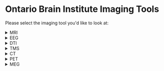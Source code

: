 # Ontario Brain Institute Imaging Tools

Please select the imaging tool you'd like to look at:

    
    
<details>
<summary>MRI</summary> 
    &nbsp  
    <blockquote><details><summary> Data Collection Pipelines</summary>
MRI data is collected and processed in the MRI scanner before undergoing data curation.
</details></blockquote>

<blockquote><details><summary> Data Curation and Processing Pipelines</summary>
&nbsp 
    
| Tool/Pipeline | Description | Requirements | Compute Location | Research Program(s) |
| ---------------- | ----------- | --------------------------- | ----------- | ---------|
| Naming convention pipeline | Pipeline that re-names data to be more easily processed on SPReD.<details><summary>License</summary>Creative Commons Attribution 3.0</details> | N/A | [Brain-CODE](https://www.braincode.ca/) | All |
| Scan Aquisition Pipeline | Pipeline that checks to see if there's a scan acquisition protocol which outlines specific criteria for scans.<details><summary>License</summary>Creative Commons Attribution 3.0</details> | N/A |[Brain-CODE](https://www.braincode.ca/) | All |
| [fBIRN](https://www.nitrc.org/projects/fbirn/) | Quality control for any changes in function in fMRI. Stores data in HTML file. Used for non-human/phantom data. <details><summary>License</summary>BSD and BIRN</details> | N/A | At the lab | All |
| [MRIQC](https://github.com/nipreps/mriqc/tree/c57059ee82c2bf07d188dbb588407a41116a1a61) | Program run on human brain scans and structural scans to provide summary variables. Is used to track outliers and indicate any potential problems in MRI function. Stores data in sessions on SPReD. Designed originally to handle large datasets.<details><summary>License</summary>3-clause BSD</details> <details><summary>Tool Citation(s) </summary>    Esteban O, Birman D, Schaer M, Koyejo OO, Poldrack RA, Gorgolewski KJ; MRIQC: Advancing the Automatic Prediction of Image Quality in MRI from Unseen Sites; PLOS ONE 12(9):e0184661; doi:[10.1371/journal.pone.0184661](https://journals.plos.org/plosone/article?id=10.1371/journal.pone.0184661).</details> <details><summary>Relevant Publications</summary>[Esteban et al., 2017](https://doi.org/10.1101/216671), [Esteban et al.,2018](https://doi.org/10.1007/978-3-030-01364-6_21), [Sánchez et al., 2021]( https://doi.org/10.1101/2021.02.01.428681), [Provins et al., 2022](https://doi.org/10.31219/osf.io/8mcyz), [Reguig et al., 2022](https://doi.org/10.48550/arXiv.2205.15898)</details> | Large size CPU, ~1 GB of memory/task |  &emsp;&emsp;&emsp;&emsp; [Brain-CODE](https://www.braincode.ca/) &nbsp;&nbsp;&nbsp;&nbsp;&nbsp;&nbsp;&nbsp; | CAN-BIND, ONDRI |
| [ANT](http://stnava.github.io/ANTs/) | Pipeline for registration to a template image (normalization). <details><summary>License</summary>Apache Version 2.0 </details> <details><summary>Tool Citation(s) </summary>Tustison, N. J., Cook, P. A., Klein, A., Song, G., Das, S. R., Duda, J. T., Kandel, B. M., van Strien, N., Stone, J. R., Gee, J. C., &amp; Avants, B. B. (2014). Large-scale evaluation of ants and freesurfer cortical thickness measurements. NeuroImage, 99, 166–179. [https://doi.org/10.1016/j.neuroimage.2014.05.044](https://www.sciencedirect.com/science/article/pii/S1053811914004091?via%3Dihub) </details> <details><summary>Relevant Publications</summary>[Walimuni et al., 2011](https://doi.org/10.1016/j.compbiomed.2010.10.009), [Sanchez et al., 2012]( https://doi.org/10.1080/87565641.2012.688900), [Hart et al., 2017](https://doi.org/10.1016/j.nicl.2017.04.026), [Wang et al., 2017]( https://www.frontiersin.org/articles/10.3389/fninf.2017.00017), [Birchfield et al., 2022](https://doi.org/10.48550/arXiv.2204.03576) </details> | N/A | [Brain-CODE](https://www.braincode.ca/) | CAN-BIND, ONDRI|
| [Free Surfer - recon-all function](https://surfer.nmr.mgh.harvard.edu/fswiki/recon-all) | Function that conduct measurements of volumetric/thickness in all brain regions and looks at volume of grey matter, white matter, CSF in the brain. Takes 20 minutes per session. All results stored in session. <details><summary>License</summary>GNU General Public License Version 2.0 </details> <details><summary>Tool Citation(s) </summary> Citation will depend on what the recon-all function was used for. Citation information can be found [here](https://surfer.nmr.mgh.harvard.edu/fswiki/FreeSurferMethodsCitation).</details> <details><summary>Relevant Publications</summary> [Keller et al., 2012](https://doi.org/10.1007/s12021-012-9147-0), [Ellis et al., 2016](https://doi.org/10.1186/s13742-016-0147-0-o), [Muschelli et al., 2018](https://doi.org/10.12688/f1000research.14361.1), [Wu et al., 2018](https://doi.org/10.1002/hbm.24213), [Hou et al., 2020](https://doi.org/10.1371/journal.pone.0230754) </details>| Large size CPU | Frontenac | CAN-BIND, ONDRI|
| Scan Rating Service with notification | Service which notifies researcher to rate the scan. Once done for each scan, a report is generated with the ratings of all scans. All metadata is compared against a set of known parameters and deviations are flagged. <details><summary>License</summary>Creative Commons Attribution 3.0</details> | N/A | [Brain-CODE](https://www.braincode.ca/) | CAN-BIND, ONDRI |
| [ICN](https://www.nitrc.org/projects/icn_atlas/) | Software that uses fMRI data to create a functional network. Was used by CAN-BIND researchers to isolates 10 different networks. <details><summary>License</summary>Creative Commons Attribution 4.0</details> <details><summary>Tool Citation(s) </summary> Kozák, L. R., van Graan, L. A., Chaudhary, U. J., Szabó, Á. G., &amp; Lemieux, L. (2017). ICN_Atlas: Automated description and quantification of functional MRI activation patterns in the framework of Intrinsic Connectivity Networks. NeuroImage, 163, 319–341. [https://doi.org/10.1016/j.neuroimage.2017.09.014](https://doi.org/10.1016/j.neuroimage.2017.09.014) </details> <details><summary>Relevant Publications</summary> [Bushov et al., 2020](https://doi.org/10.1016/j.procs.2020.02.121), [Bukhari-Parlakturk et al., 2021](https://doi.org/10.1101/2021.05.14.21257239), [Marstaller et al., 2021](https://doi.org/10.1002/hbm.25199), [Vaudano et al., 2021](https://doi.org/10.1007/s10548-021-00857-x), [Elin et al., 2022](https://doi.org/10.3389/fnhum.2022.791577) </details> | N/A | At the lab | CAN-BIND |
| [OPPNI Pipeline](https://github.com/strotherlab/oppni) | Pipeline used for fMRI pre-processing. <details><summary>License</summary>GNU General Public License Version 3.0</details> <details><summary>Tool Citation(s) </summary> Strother SC, Anderson J, Hansen LK, Kjems U, Kustra R et al. (2002): The Quantitative Evaluation of Functional Neuroimaging Experiments: The NPAIRS Data Analysis Framework. NeuroImage 15:747–771 </details> <details><summary> Relevant Publications</summary>[Strother et al., 2002](https://doi.org/10.1006/nimg.2001.1034), [Karimpoor et al., 2017](https://www.frontiersin.org/articles/10.3389/fnhum.2017.00496), [Karimpoor et al., 2018](https://www.frontiersin.org/articles/10.3389/fnhum.2018.00030), [Theyers et al., 2021](https://www.frontiersin.org/articles/10.3389/fpsyt.2021.617997)</details> | Large size CPU | Frontenac | ONDRI |
| [SABRE](https://sabre.brainlab.ca/docs/index.html#) | Pipeline used for the identification of volumetrics in lesion data for structural MRI images. <details><summary>License</summary>GNU General Public License Version 3.0</details> <details><summary>Tool Citation(s) </summary> Dade L.A., Gao F.Q., Kovacevic N., Roy P., Rockel C., O'Toole C.M., Lobaugh N.J., Feinstein A., Levine B., Black S.E.  (2004).  Semiautomatic brain region extraction: a method of parcellating brain regions from structural magnetic resonance images. Neuroimage, 22, 1492-502. </details> <details><summary>Relevant Publications</summary> [Dade et.al., 2004](https://doi.org/10.1016/j.neuroimage.2004.03.023), [Ramirez et.al., 2011](https://doi.org/10.1016/j.neuroimage.2010.09.013), [Ramirez et.al., 2013](https://doi.org/10.1007/s10548-012-0228-z), [Ramirez et.al., 2020](https://www.frontiersin.org/articles/10.3389/fneur.2020.00847) </details> | N/A | At the lab | ONDRI |
| [Lesion Explorer](https://sabre.brainlab.ca/docs/processing/stage7.html#lesion-explorer-le) | Tool used for segmentation of regions of interest, automatic identification of white matter hyperintensities, and capturing of enlarged periventricular spaces in DTI data. <details><summary>License</summary>GNU General Public License Version 3.0</details> <details><summary>Tool Citation(s) </summary> Ramirez, J., Scott, C. J. M., McNeely, A. A., Berezuk, C., Gao, F., Szilagyi, G. M., & Black, S. E. (2014). Lesion Explorer: A Video-guided, Standardized Protocol for Accurate and Reliable MRI-derived Volumetrics in Alzheimer’s Disease and Normal Elderly. JoVE (Journal of Visualized Experiments), 86, e50887. https://doi.org/10.3791/50887 </br><br>Ramirez, J., Gibson, E., Quddus, A., Lobaugh, N. J., Feinstein, A., Levine, B., Scott, C. J. M., Levy-Cooperman, N., Gao, F. Q., & Black, S. E. (2011). Lesion Explorer: A comprehensive segmentation and parcellation package to obtain regional volumetrics for subcortical hyperintensities and intracranial tissue. NeuroImage, 54(2), 963–973. https://doi.org/10.1016/j.neuroimage.2010.09.013 </details><details><summary>Relevant Publications</summary> [Ramirez et al., 2011](https://doi.org/10.1016/j.neuroimage.2010.09.013), [Ramirez et al., 2013](https://doi.org/10.1007/s10548-012-0228-z), [Ramirez et al., 2014](https://doi.org/10.3233/JAD-132528), [Haddad et al., 2019](https://www.ncbi.nlm.nih.gov/pmc/articles/PMC6924651/) </details>| N/A | At the lab | ONDRI |
| [FLEX](https://sabre.brainlab.ca/docs/processing/stage7.html#fuzzy-lesion-extractor-flex-coming-soon) (Coming soon!) | Tool used for segmentation of regions of interest and automatic identification of white matter hyperintensities in DTI data. <details><summary>License</summary>GNU General Public License Version 3.0</details> <details><summary>Tool Citation(s)</summary>Gibson E., Gao F., Black S.E., Lobaugh N.J.  (2010).  Automatic segmentation of white matter hyperintensities in the elderly using FLAIR images at 3T. Journal of Magnetic Resonance Imaging, 31, 1311-22.</details> <details><summary>Relevant Publications</summary> [Borghesani et al., 2013](https://doi.org/10.1016/j.neuropsychologia.2013.03.005), [Makedonov et al., 2013](https://doi.org/10.1371/journal.pone.0067652), [Huang et al., 2014](https://doi.org/10.1016/j.psyneuen.2013.09.027), [Haddad et al., 2019](https://doi.org/10.1371/journal.pone.0226715) </details> | N/A | At the lab | ONDRI |
| [Sunnybrook Modified ITK-SNAP](https://github.com/sbips/itksnapsb) | Software that allows for editing and viewing of structural MRI data. <details><summary>License</summary>GNU General Public License Version 3.0</details> <details><summary>Tool Citation(s) </summary> Yushkevich, P. A., Piven, J., Hazlett, H. C., Smith, R. G., Ho, S., Gee, J. C., & Gerig, G. (2006). User-guided 3D active contour segmentation of anatomical structures: Significantly improved efficiency and reliability. NeuroImage, 31(3), 1116–1128. https://doi.org/10.1016/j.neuroimage.2006.01.015 </details> <details><summary>Relevant Publications</summary>[Yushkevich et al., 2006](https://doi.org/10.1016/j.neuroimage.2006.01.015), [Ramirez et al., 2011](https://doi.org/10.1016/j.neuroimage.2010.09.013), [Lam et al., 2018](https://doi.org/10.1016/j.jns.2017.11.007), [Ramirez et al., 2020](https://www.frontiersin.org/articles/10.3389/fneur.2020.00847)</details> | N/A | At the lab | ONDRI |
| [ANALYZE Software](https://analyzedirect.com) | Software used for manual editing and checking procedures of structural MRI data. <details><summary>**License**</summary>Not sure...</details> <details><summary>**Tool Citation(s)** </summary> Is it needed? </details> <details><summary>Relevant Publications</summary> [Dade et.al., 2004](https://www.sciencedirect.com/science/article/pii/S1053811904001612?casa_token=LM8jd4F76UIAAAAA:MaSU1U3Hq636IU-0u1ASeyhpNFNmolFRc51fH9tSOUvwsjPvDe-JZhEgpMLY_n7oZgMYnRz1uvI), [Gibson et.al., 2010](https://onlinelibrary.wiley.com/doi/full/10.1002/jmri.22004), [Nestor et.al., 2012](https://www.sciencedirect.com/science/article/pii/S1053811912010853?casa_token=jPNTFVIQswoAAAAA:C9rVpy4jd0rnP1CtIQxNK-0BHaixLJ-NB-q5BubDvcjLkWWG4BCYnxpLmsEPlts503Z-opFHgfo), [Ramirez et.al., 201](https://content.iospress.com/articles/journal-of-alzheimers-disease/jad132528)5 </details> | N/A | At the lab | ONDRI |
| [FSL - FLIRT](https://fsl.fmrib.ox.ac.uk/fsl/fslwiki/FLIRT) | Tool that is used for intra and inter modal brain image registration. <details><summary>License</summary> Oxford License</details> <details><summary>Tool Citation(s) </summary> M. Jenkinson and S.M. Smith. A global optimisation method for robust affine registration of brain images. Medical Image Analysis, 5(2):143-156, 2001.</br> <br>M. Jenkinson, P.R. Bannister, J.M. Brady, and S.M. Smith. Improved optimisation for the robust and accurate linear registration and motion correction of brain images. NeuroImage, 17(2):825-841, 2002.</br> <br>Greve, D.N. and Fischl, B. Accurate and robust brain image alignment using boundary-based registration. NeuroImage, 48(1):63-72, 2009. </br> </details> <details><summary>Relevant Publications</summary>[Jenkinson & Smith, 2001](https://doi.org/10.1016/s1361-8415(01)00036-6), [Smith et al., 2004](https://doi.org/10.1016/j.neuroimage.2004.07.051), [Lancaster et al., 2007](https://doi.org/10.1002/hbm.20345), [Ramirez et al., 2011](https://doi.org/10.1016/j.neuroimage.2010.09.013), [Jenkinson et al., 2012](https://doi.org/10.1016/j.neuroimage.2011.09.015), [Muschelli et al., 2015](https://www.ncbi.nlm.nih.gov/pmc/articles/PMC4911193/) </details> | >16 GB RAM, Swap space at least equal to GB of RAM, Disk space at least 10 times the size of data sets, FSL | At the lab | ONDRI |
| [FSL - BET](https://fsl.fmrib.ox.ac.uk/fsl/fslwiki/BET) | Tool that is used to extract the intra-cranial volume for each subject by removal of the skull and infratentorial structures. <details><summary>License</summary> Oxford License </details> <details><summary>Tool Citation(s) </summary> S.M. Smith. Fast robust automated brain extraction. Human Brain Mapping, 17(3):143-155, November 2002. </br> <br>If skull and scalp surface extraction functions are also used, please also reference the following:</br> <br> M. Jenkinson, M. Pechaud, and S. Smith. BET2: MR-based estimation of brain, skull and scalp surfaces. In Eleventh Annual Meeting of the Organization for Human Brain Mapping, 2005. </details> <details><summary>Relevant Publications</summary> [Smith et al., 2004](https://doi.org/10.1016/j.neuroimage.2004.07.051), [Smith et al., 2006](https://doi.org/10.1016/j.neuroimage.2006.02.024), [Nestor et al., 2013](https://doi.org/10.1016/j.neuroimage.2012.10.081), [Cengiz et al., 2022](https://doi.org/10.1007/s10334-022-01030-6), [Diaz-Hurtado et al., 2022](https://doi.org/10.1007/s00234-022-03019-3) </details> | >16 GB RAM, Swap space at least equal to GB of RAM, Disk space at least 10 times the size of data sets, FSL | At the lab | ONDRI |
| [N3 Software](https://github.com/BIC-MNI/N3) | Software that corrects for intensity nonuniformity in MRI data by using nonparametric nonuniform intensity normalization. <details><summary>License</summary> https://github.com/BIC-MNI/N3/blob/master/COPYING </details> <details><summary>Tool Citation(s) </summary> Sled JG, Zijdenbos AP, Evans AC. A nonparametric method for automatic correction of intensity nonuniformity in MRI data. IEEE Trans Med Imaging 1998;17:87–97. </details> <details><summary>Relevant Publications</summary> [Jones & Wong, 2002](https://doi.org/10.1117/12.467069), [Zhuge et al., 2009](https://doi.org/10.1016/j.compmedimag.2008.09.004), [Gibson et al., 2010](https://doi.org/10.1002/jmri.22004), [Tustison et al., 2010](https://doi.org/10.1109/TMI.2010.2046908), [Lin et al., 2011](https://doi.org/10.1118/1.3519869), [Larsen et al., 2014](https://doi.org/10.1007/978-3-319-12289-2_1) </details> | Edit Later... | At the lab | ONDRI |
| [FSL - FAST](https://fsl.fmrib.ox.ac.uk/fsl/fslwiki/FAST?highlight=%28mfast%29) (Previously mfast) | Software used for bias correction and to correct intensity inhomogeneities present in MRI data. <details><summary>License</summary> Oxford License</details> <details><summary>Tool Citation(s) </summary> Zhang, Y. and Brady, M. and Smith, S. Segmentation of brain MR images through a hidden Markov random field model and the expectation-maximization algorithm. IEEE Trans Med Imag, 20(1):45-57, 2001. </details> <details><summary>Relevant Publications</summary> [Smith et al., 2004]( https://doi.org/10.1016/j.neuroimage.2004.07.051), [Gibson et al., 2010](https://doi.org/10.1002/jmri.22004), [Glasser et al., 2013](https://doi.org/10.1016/j.neuroimage.2013.04.127), [Droby et al., 2021](https://doi.org/10.1371/journal.pone.0254597) </details> | >16 GB RAM, Swap space at least equal to GB of RAM, Disk space at least 10 times the size of data sets, FSL | At the lab | ONDRI |
| [SPM Software](https://www.fil.ion.ucl.ac.uk/spm/) | Collection of MATLAB functions and subroutines that uses a thresholded probabilistic white matter template to create a white matter mask. <details><summary>License</summary>GNU General Public License Version 2.0</details> <details><summary>Tool Citation(s) </summary>Litvak, V., Mattout, J., Kiebel, S., Phillips, C., Henson, R., Kilner, J., Barnes, G., Oostenveld, R., Daunizeau, J., Flandin, G., Penny, W., & Friston, K. (2011). EEG and MEG Data Analysis in SPM8. Computational Intelligence and Neuroscience, 2011, e852961. https://doi.org/10.1155/2011/852961</details> <details><summary>Relevant Publications</summary> [Tzourio-Mazoyer et al., 2002](https://doi.org/10.1006/nimg.2001.0978), [Ashburner, 2009](https://doi.org/10.1016/j.mri.2009.01.006), [Gibson et al., 2010](https://doi.org/10.1002/jmri.22004), [Kazemi & Noorizadeh, 2014](https://pubmed.ncbi.nlm.nih.gov/25505764/) </details> | MATLAB | At the lab | ONDRI |
| [Standards (Shiny) App](https://github.com/ondri-nibs/standards_app) | Performs standard checks on ONDRI data <details><summary>License</summary>GNU General Public License Version 3.1</details> | R, Rstudio | At the lab | ONDRI| 
| [Data Preparation (Shiny) App](https://github.com/ondri-nibs/dataprep_app) | Prepares ONDRI data for outlier analysis. <details><summary>License</summary>GNU General Public License Version 3.0</details> | R, RStudio, [GSVD](https://github.com/derekbeaton/GSVD) and [ours](https://github.com/derekbeaton/OuRS) R Packages | At the lab | ONDRI| 
| [Outliers (Shiny) App](https://github.com/ondri-nibs/outliers_app) | Performs outlier analyses on ONDRI data <details><summary>License</summary>GNU General Public License Version 3.2</details> | R, Rstudio | At the lab | ONDRI| 
| [OSIRIX](https://www.osirix-viewer.com/) | Software used for confirmation of de-identification of MRI data by EpLink researchers. <details><summary>License</summary>Perpetual License </details> <details><summary>Tool Citation(s) </summary> Rosset, A., Spadola, L., & Ratib, O. (2004). OsiriX: An Open-Source Software for Navigating in Multidimensional DICOM Images. Journal of Digital Imaging, 17(3), 205–216. https://doi.org/10.1007/s10278-004-1014-6 </details><details><summary>Relevant Publications</summary> [Ratib & Rosset, 2006](https://doi.org/10.1007/s11548-006-0056-2), [Vides Canas et al., 2007](https://doi.org/10.1109/IEMBS.2007.4352974), [Fortin & Battié, 2012](https://doi.org/10.2522/ptj.20110380), [Deora et al., 2020](https://doi.org/10.1016/j.wneu.2020.05.146) </details>| Only compatible on Mac Computers, >6 GB RAM | At the lab | EpLink |
| [MANGO](https://ric.uthscsa.edu/mango/mango.html) | Software used for confirmation of de-identification of MRI data by EpLink researchers. <details><summary>License</summary> Freeware License </details> <details><summary>Tool Citation(s) </summary> In-text citation:<br> Lancaster, Martinez; www.ric.uthscsa.edu/mango</details> <details><summary>Relevant Publications</summary> [Shih et al., 2011](https://doi.org/10.1038/jcbfm.2010.173), [Lancaster et al., 2012](https://www.frontiersin.org/articles/10.3389/fninf.2012.00023), [Dager et al., 2015](https://doi.org/10.1038/npp.2014.187), [Hassan et al., 2016](https://doi.org/10.1038/srep25295) </details> | N/A | At the lab | EpLink |
| [fMRIPrep](https://github.com/nipreps/fmriprep) | Preprocessing pipeline for task-based and resting-state functional MRI. <details><summary>License</summary>Apache Version 2.0</details><details><summary>Tool Citation(s)</summary> Esteban, O., Ciric, R., Finc, K., Blair, R. W., Markiewicz, C. J., Moodie, C. A., Kent, J. D., Goncalves, M., DuPre, E., Gomez, D. E. P., Ye, Z., Salo, T., Valabregue, R., Amlien, I. K., Liem, F., Jacoby, N., Stojić, H., Cieslak, M., Urchs, S., … Gorgolewski, K. J. (2020). Analysis of task-based functional MRI data preprocessed with fMRIPrep. Nature Protocols, 15(7), 2186–2202. https://doi.org/10.1038/s41596-020-0327-3 </br><br>Esteban, O., Markiewicz, C. J., Blair, R. W., Moodie, C. A., Isik, A. I., Erramuzpe, A., Kent, J. D., Goncalves, M., DuPre, E., Snyder, M., Oya, H., Ghosh, S. S., Wright, J., Durnez, J., Poldrack, R. A., & Gorgolewski, K. J. (2019). fMRIPrep: A robust preprocessing pipeline for functional MRI. Nature Methods, 16(1), 111–116. https://doi.org/10.1038/s41592-018-0235-4</details><details><summary>Relevant Publications</summary>[Ciric et al., 2018](https://doi.org/10.1038/s41596-018-0065-y), [Esteban et al., 2019](https://doi.org/10.1038/s41592-018-0235-4), [Nastase et al., 2019](https://doi.org/10.1093/scan/nsz037), [Botvinik-Nezer et al., 2020](https://doi.org/10.1038/s41586-020-2314-9), [Esteban et al., 2020](https://doi.org/10.1038/s41596-020-0327-3)</details> | N/A | At the lab | POND |
| [Bpipe](https://github.com/ssadedin/bpipe/) | Preprocessing pipeline (masking, image registration, etc). Needed for CIVET/MAGeT/Freesurfer.  <details><summary>License</summary>New BSD License</details><details><summary>Tool Citation(s)</summary>Sadedin S, Pope B & Oshlack A, Bpipe: A Tool for Running and Managing Bioinformatics Pipelines, Bioinformatics</details> <details><summary>Relevant Publications</summary>[Köster & Rahmann, 2012](https://doi.org/10.1093/bioinformatics/bts480), [Leipzig, 2017](https://doi.org/10.1093/bib/bbw020), [Germann et al., 2020](https://doi.org/10.1016/j.bpsc.2020.01.004), [Neudorfer et al., 2020](https://doi.org/10.1038/s41597-020-00644-6)</details> | N/A | At the lab | POND |
| [CIVET](http://www.bic.mni.mcgill.ca/ServicesSoftware/CIVET-2-1-0-Table-of-Contents) | Cortical morphometry pipeline that uses deformable models to fit and measure the human cortex. Similar function to Freesurfer. <details><summary>License</summary>https://github.com/aces/CIVET/blob/master/COPYING</details><details><summary>Tool Citation(s)</summary>Y. Ad-Dab'bagh et al., "The CIVET image-processing environment: A fully automated comprehensive pipeline for anatomical neuroimaging research", in "Proceedings of the 12th Annual Meeting of the Organization for Human Brain Mapping", M. Corbetta, ed. (Florence, Italy, NeuroImage), 2006</details><details><summary>Relevant Publications</summary>[Ad-Dab'bagh et al., 2006](https://www.bic.mni.mcgill.ca/users/yaddab/Yasser-HBM2006-Poster.pdf), [Bermudez et al., 2009](https://doi.org/10.1093/cercor/bhn196), [Gong et al., 2009](https://doi.org/10.1523/JNEUROSCI.2308-09.2009), [Seminowicz et al., 2011](https://doi.org/10.1523/JNEUROSCI.5280-10.2011)</details> | N/A | At the lab | POND |
| [MAGeT](https://github.com/CobraLab/MAGeTbrain) | General purpose segmentation pipeline that does automatic template generation for multi-atlas segmentation. <details><summary>License</summary>[Academic Public License](https://github.com/CoBrALab/MAGeTbrain/blob/simplified-labelmask/LICENSE)</details><details><summary>Tool Citation(s)</summary>Pipitone J, Park MT, Winterburn J, et al. Multi-atlas segmentation of the whole hippocampus and subfields using multiple automatically generated templates. Neuroimage. 2014<br></br> M Mallar Chakravarty, Patrick Steadman, Matthijs C van Eede, Rebecca D Calcott, Victoria Gu, Philip Shaw, Armin Raznahan, D Louis Collins, and Jason P Lerch. Performing label-fusion-based segmentation using multiple automatically generated templates. Hum Brain Mapp, 34(10):2635–54, October 2013. (doi:10.1002/hbm.22092)</details> <details><summary>Relevant Publications</summary>[Chakravarty et al., 2012](https://doi.org/10.1002/hbm.22092), [Park et al., 2014](https://doi.org/10.1016/j.neuroimage.2014.03.037), [Pipitone et al., 2014](https://doi.org/10.1016/j.neuroimage.2014.04.054), [Guo et al., 2015](https://doi.org/10.1016/j.nicl.2015.07.019)</details>| Python 3, [ANTs](http://stnava.github.io/ANTs/) (with MINC enabled), [minc-toolkit-v2](https://en.wikibooks.org/wiki/MINC/Introduction), [pyminc](https://github.com/Mouse-Imaging-Centre/pyminc), [minc-stuffs](https://github.com/Mouse-Imaging-Centre/minc-stuffs), [qbatch](https://github.com/pipitone/qbatch) (for cluster integration), [gnu-parallel](https://www.gnu.org/software/parallel/) | At the lab | POND |
| [Freesurfer](https://surfer.nmr.mgh.harvard.edu/fswiki/FreeSurferBeginnersGuide) | Set of software tools for study of cortical and subcortical anatomy. Similar function to CIVET. <details><summary>License</summary>[Software License](https://surfer.nmr.mgh.harvard.edu/fswiki/FreeSurferSoftwareLicense)</details><details><summary>Tool Citation(s)</summary>Citation will depend on what the recon-all function was used for. Citation information can be found [here](https://surfer.nmr.mgh.harvard.edu/fswiki/FreeSurferMethodsCitation).</details><details><summary>Relevant Publications</summary>[Tae et al., 2008](https://doi.org/10.1007/s00234-008-0383-9), [Fischl, 2012](https://doi.org/10.1016/j.neuroimage.2012.01.021), [Gronenschild et al., 2012](https://doi.org/10.1371/journal.pone.0038234), [Wisse et al., 2014](https://www.frontiersin.org/articles/10.3389/fnagi.2014.00261)</details>| Linux/OSX Operating Systems| At the lab | POND |
| [Pydpiper](https://github.com/Mouse-Imaging-Centre/pydpiper) | Neuroimaging registration toolkit written in Python. <details><summary>License</summary>[Modified BSD License](https://github.com/Mouse-Imaging-Centre/pydpiper/blob/main/LICENSE)</details><details><summary>Tool Citation(s)</summary>Friedel, M., van Eede, M. C., Pipitone, J., Chakravarty, M. M., & Lerch, J. P. (2014). Pydpiper: A flexible toolkit for constructing novel registration pipelines. Frontiers in Neuroinformatics, 8. https://www.frontiersin.org/articles/10.3389/fninf.2014.00067 </details><details><summary>Relevant Publications</summary>[Friedel et al., 2014](https://www.frontiersin.org/articles/10.3389/fninf.2014.00067), [van der Plas et al., 2017](https://doi.org/10.1002/brb3.621), [Qiu et al., 2018](https://doi.org/10.1038/s41467-018-04921-2), [Yee et al., 2018](https://doi.org/10.1016/j.neuroimage.2018.05.028)</details>| N/A | At the lab | POND |
| [Minc-toolkit2](https://github.com/BIC-MNI/minc-toolkit-v2) | Set of software tools for advanced image processing, pipelining, statistical analysis, and visualization. <details><summary>License</summary>GNU General Public License Version 3.0 </details><details><summary>Tool Citation(s)</summary>MINC Toolkit. McConnell Brain Imaging Centre. Available at: http://www.bic.mni.mcgill.ca/ServicesSoftware/MINC. Accessed August 4, 2022.</details><details><summary>Relevant Publications</summary>[Xiao et al., 2017](https://doi.org/10.1002/mp.12268), [Zukotynski et al., 2020](https://doi.org/10.1097/RLU.0000000000003043), [Gaj et al., 2021](https://doi.org/10.1371/journal.pone.0255939), [Zeineldin et al., 2021](https://doi.org/10.1007/978-3-030-87589-3_60)</details>| N/A | At the lab | POND |

</details></blockquote>



<blockquote><details><summary>Data Analysis Pipeline</summary>
&nbsp

| Tool/Pipeline | Description | Requirements | Compute Location | Research Program(s) |
| ---------------- | ----------- | --------------------------- | ----------- | ---------|
| RStudio | Used for data visualization for structural MRI data | N/A | At the lab | ONDRI |
| MATLAB | Used for data visualization for structural MRI data | N/A | At the lab | ONDRI |
| SPSS | Used for testing of hypotheses by ONDRI resarchers | N/A | At the lab | ONDRI |
| [Minc-toolkit2](https://github.com/BIC-MNI/minc-toolkit-v2) | Set of software tools for advanced image processing, pipelining, statistical analysis, and visualization. <details><summary>License</summary>GNU General Public License Version 3.0 </details><details><summary>Tool Citation(s)</summary>MINC Toolkit. McConnell Brain Imaging Centre. Available at: http://www.bic.mni.mcgill.ca/ServicesSoftware/MINC. Accessed August 4, 2022.</details><details><summary>Relevant Publications</summary>[Xiao et al., 2017](https://doi.org/10.1002/mp.12268), [Zukotynski et al., 2020](https://doi.org/10.1097/RLU.0000000000003043), [Gaj et al., 2021](https://doi.org/10.1371/journal.pone.0255939), [Zeineldin et al., 2021](https://doi.org/10.1007/978-3-030-87589-3_60)</details>| N/A | At the lab | POND |
| [FSL](https://fsl.fmrib.ox.ac.uk/fsl/fslwiki/FSL) | Library of analysis tools for fMRI, MRI, and DTI brain imaging data. <details><summary>License</summary> Oxford </details> <details><summary>Tool Citation(s)</summary>M.W. Woolrich, S. Jbabdi, B. Patenaude, M. Chappell, S. Makni, T. Behrens, C. Beckmann, M. Jenkinson, S.M. Smith. Bayesian analysis of neuroimaging data in FSL. NeuroImage, 45:S173-86, 2009 </br><br> S.M. Smith, M. Jenkinson, M.W. Woolrich, C.F. Beckmann, T.E.J. Behrens, H. Johansen-Berg, P.R. Bannister, M. De Luca, I. Drobnjak, D.E. Flitney, R. Niazy, J. Saunders, J. Vickers, Y. Zhang, N. De Stefano, J.M. Brady, and P.M. Matthews. Advances in functional and structural MR image analysis and implementation as FSL. NeuroImage, 23(S1):208-19, 2004 </br><br> M. Jenkinson, C.F. Beckmann, T.E. Behrens, M.W. Woolrich, S.M. Smith. FSL. NeuroImage, 62:782-90, 2012</details> <details><summary>Relevant Publications</summary> [Smith et al., 2004](https://doi.org/10.1016/j.neuroimage.2004.07.051), [Woolrich et al., 2009](https://doi.org/10.1016/j.neuroimage.2008.10.055), [Jenkinson et al., 2012](https://doi.org/10.1016/j.neuroimage.2011.09.015), [Schoemaker et al., 2016](https://doi.org/10.1016/j.neuroimage.2016.01.038) </details>| N/A | At the lab | POND |
   
</blockquote></details>
</details>

<details>
<summary>EEG</summary>
&nbsp 
<blockquote><details><summary> Data Collection Pipelines</summary>
&nbsp 
    
| Tool/Pipeline | Description | Requirements | Compute Location | Research Program(s) |
| ---------------- | ----------- | --------------------------- | ----------- | ---------|
| [Natus NeuroWorks EEG](https://neuro.natus.com/products-services/natus-neuroworks-eeg-software) | Data collection platform for EEG in the lab <details><summary>License</summary> Proprietary </details> <details><summary>Tool Citation(s) </summary> Natus products & services. https://neuro.natus.com/products-services </details> <details><summary>Relevant Publications</summary>[Stacey et al., 2013](https://doi.org/10.1111/epi.12202), [McKay et al., 2019](https://doi.org/10.1097/WNP.0000000000000603), [Baldwin et al., 2021](https://doi.org/10.1177/15500594211063710), [Nayak & Nattanmai, 2021](https://doi.org/10.1016/j.eplepsyres.2021.106623) </details>| Mid-size CPU | At the lab | EpLink|
</details></blockquote>

<blockquote><details><summary> Data Curation and Processing Pipelines</summary>
&nbsp 
    
| Tool/Pipeline | Description | Requirements | Compute Location | Research Program(s) |
| ---------------- | ----------- | --------------------------- | ----------- | ---------|
| Naming convention pipeline | Pipeline that re-names data to be more easily processed on SPReD.<details><summary>License</summary>Creative Commons Attribution 3.0</details> | N/A | [Brain-CODE](https://www.braincode.ca/) | All |
| [EEGLAB](https://sccn.ucsd.edu/eeglab/index.php) | Software that is used for the conversion of EEG data into EDF format and the normalization and standardization of EEG data. <details><summary>License</summary>MIT License </details> <details><summary>Tool Citation(s) </summary> Delorme, A., & Makeig, S. (2004). EEGLAB: An open source toolbox for analysis of single-trial EEG dynamics including independent component analysis. Journal of Neuroscience Methods, 134(1), 9–21. https://doi.org/10.1016/j.jneumeth.2003.10.009 </details> <details><summary>Relevant Publications</summary> [Delorme & Makeig, 2004](https://doi.org/10.1016/j.jneumeth.2003.10.009), [Makeig et al., 2004](https://doi.org/10.1016/j.tics.2004.03.008), [Delorme et al., 2007](https://doi.org/10.1016/j.neuroimage.2006.11.004), [Delorme et al., 2011](https://doi.org/10.1155/2011/130714), [Martínez-Cancino et al., 2021](https://doi.org/10.1016/j.neuroimage.2020.116778) </details>| MATLAB, > 8 GB and multi-core 64-bit processors recommended for large datasets | At the lab | CAN-BIND|
| [ERPEEG](https://github.com/EEGSignalProcessing/ERPEEG) | MATLAB app that is used for streamlined processing of ERP data <details><summary>License</summary> GNU General Public License Version 3.0 </details> <details><summary>Tool Citation(s) </summary> Farzan, F., Atluri, S., Frehlich, M., Dhami, P., Kleffner, K., Price, R., Lam, R. W., Frey, B. N., Milev, R., Ravindran, A., McAndrews, M. P., Wong, W., Blumberger, D., Daskalakis, Z. J., Vila-Rodriguez, F., Alonso, E., Brenner, C. A., Liotti, M., Dharsee, M., Kennedy, S. H. (2017). Standardization of electroencephalography for multi-site, multi-platform and multi-investigator studies: Insights from the canadian biomarker integration network in depression. Scientific Reports, 7, 7473. https://doi.org/10.1038/s41598-017-07613-x </details> <details><summary>Relevant Publications</summary>[ERPEEG Tutorial Document](http://www.tmseeg.com/wp-content/uploads/2018/03/ERPEEG-Tutorial-v2.0-March-2018.pdf) </details>| MATLAB, EEGLAB, FASTICA, tight_subplot.m | At the lab | CAN-BIND |
| [TMSEEG](http://www.tmseeg.com/) | Streamlined app that allows for EEG data collection during TMS application <details><summary>License</summary> GNU General Public License Version 3.0 </details> <details><summary>Tool Citation(s) </summary> Atluri, S., Frehlich, M., Mei, Y., Garcia Dominguez, L., Rogasch, N. C., Wong, W., Daskalakis, Z. J., & Farzan, F. (2016). TMSEEG: A MATLAB-Based Graphical User Interface for Processing Electrophysiological Signals during Transcranial Magnetic Stimulation. Frontiers in Neural Circuits, 10. https://www.frontiersin.org/articles/10.3389/fncir.2016.00078 </details> <details><summary>Relevant Publications</summary> [Atluri et al., 2016](https://www.frontiersin.org/articles/10.3389/fncir.2016.00078), [Farzan et al., 2017](https://doi.org/10.1038/s41598-017-07613-x), [Tremblay et al., 2019](https://doi.org/10.1016/j.clinph.2019.01.001), [Dhami et al., 2020](https://doi.org/10.1093/cercor/bhaa004), [Bertazzoli et al., 2021](https://doi.org/10.1016/j.neuroimage.2021.118272) </details> | MATLAB, EEGLAB, FASTICA, tight_subplot.m | At the lab | CAN-BIND |
| [Standards (Shiny) App](https://github.com/ondri-nibs/standards_app) | Performs standard checks on ONDRI data <details><summary>License</summary>GNU General Public License Version 3.1</details> | R, Rstudio | At the lab | ONDRI| 
| [Data Preparation (Shiny) App](https://github.com/ondri-nibs/dataprep_app) | Prepares ONDRI data for outlier analysis. <details><summary>License</summary>GNU General Public License Version 3.0</details> | R, RStudio, [GSVD](https://github.com/derekbeaton/GSVD) and [ours](https://github.com/derekbeaton/OuRS) R Packages | At the lab | ONDRI| 
| [Outliers (Shiny) App](https://github.com/ondri-nibs/outliers_app) | Performs outlier analyses on ONDRI data <details><summary>License</summary>GNU General Public License Version 3.2</details> | R, Rstudio | At the lab | ONDRI| 
| [DATA2BIDS](https://github.com/SIMEXP/Data2Bids) | Software that assists in the acquisition of EEG data and the conversion of EEG data to EDF format and packaging to BIDS format. <details><summary>License</summary> MIT License </details> <details><summary>Tool Citation(s) </summary> Oostenveld, R., Fries, P., Maris, E., & Schoffelen, J.-M. (2010). FieldTrip: Open Source Software for Advanced Analysis of MEG, EEG, and Invasive Electrophysiological Data. Computational Intelligence and Neuroscience, 2011, e156869. https://doi.org/10.1155/2011/156869 </details> <details><summary>Relevant Publications</summary>[Oostenveld et al., 2010](https://doi.org/10.1155/2011/156869), [Holdgraf et al., 2019](https://doi.org/10.1038/s41597-019-0105-7), [Pernet et al., 2019](https://doi.org/10.1038/s41597-019-0104-8), [Schoffelen et al., 2019](https://doi.org/10.1038/s41597-019-0020-y), [Vaghari et al., 2022](https://doi.org/10.1016/j.neuroimage.2022.119344) </details> | [BIDS Validator](https://github.com/bids-standard/bids-validator), [nibabel](https://nipy.org/nibabel/), [numpy](https://numpy.org/) | [Brain-CODE](https://www.braincode.ca/) | EpLink |

</details></blockquote>

<blockquote><details><summary> Data Analysis Pipelines</summary></details></blockquote>
    
</details>

<details>
<summary>DTI</summary>
&nbsp 
<blockquote><details><summary> Data Collection Pipelines</summary>
&nbsp
DTI data is collected and processed in the DTI machine before undergoing data curation and processing.
</details></blockquote>
  
<blockquote><details><summary> Data Curation and Processing Pipelines</summary>
&nbsp
    
| Tool/Pipeline | Description | Requirements | Compute Location | Research Program(s) |
| ---------------- | ----------- | --------------------------- | ----------- | ---------|
| [SABRE](https://sabre.brainlab.ca/docs/index.html#) | Pipeline used for segmentation of regions of interest in DTI data. <details><summary>License</summary>GNU General Public License Version 3.0</details> <details><summary>Tool Citation(s) </summary> Dade L.A., Gao F.Q., Kovacevic N., Roy P., Rockel C., O'Toole C.M., Lobaugh N.J., Feinstein A., Levine B., Black S.E.  (2004).  Semiautomatic brain region extraction: a method of parcellating brain regions from structural magnetic resonance images. Neuroimage, 22, 1492-502. </details> <details><summary>Relevant Publications</summary> [Dade et.al., 2004](https://doi.org/10.1016/j.neuroimage.2004.03.023), [Ramirez et.al., 2011](https://doi.org/10.1016/j.neuroimage.2010.09.013), [Ramirez et.al., 2013](https://doi.org/10.1007/s10548-012-0228-z), [Ramirez et.al., 2020](https://www.frontiersin.org/articles/10.3389/fneur.2020.00847) </details> | N/A | At the lab | ONDRI |
| [Lesion Explorer](https://sabre.brainlab.ca/docs/processing/stage7.html#lesion-explorer-le) | Tool used for segmentation of regions of interest, automatic identification of white matter hyperintensities, and capturing of enlarged periventricular spaces in DTI data. <details><summary>License</summary>GNU General Public License Version 3.0</details> <details><summary>Tool Citation(s) </summary> Ramirez, J., Scott, C. J. M., McNeely, A. A., Berezuk, C., Gao, F., Szilagyi, G. M., & Black, S. E. (2014). Lesion Explorer: A Video-guided, Standardized Protocol for Accurate and Reliable MRI-derived Volumetrics in Alzheimer’s Disease and Normal Elderly. JoVE (Journal of Visualized Experiments), 86, e50887. https://doi.org/10.3791/50887 </br><br>Ramirez, J., Gibson, E., Quddus, A., Lobaugh, N. J., Feinstein, A., Levine, B., Scott, C. J. M., Levy-Cooperman, N., Gao, F. Q., & Black, S. E. (2011). Lesion Explorer: A comprehensive segmentation and parcellation package to obtain regional volumetrics for subcortical hyperintensities and intracranial tissue. NeuroImage, 54(2), 963–973. https://doi.org/10.1016/j.neuroimage.2010.09.013 </details><details><summary>Relevant Publications</summary> [Ramirez et al., 2011](https://doi.org/10.1016/j.neuroimage.2010.09.013), [Ramirez et al., 2013](https://doi.org/10.1007/s10548-012-0228-z), [Ramirez et al., 2014](https://doi.org/10.3233/JAD-132528), [Haddad et al., 2019](https://www.ncbi.nlm.nih.gov/pmc/articles/PMC6924651/) </details>| N/A | At the lab | ONDRI |
| [FLEX](https://sabre.brainlab.ca/docs/processing/stage7.html#fuzzy-lesion-extractor-flex-coming-soon) (Coming soon!) | Tool used for segmentation of regions of interest and automatic identification of white matter hyperintensities in DTI data. <details><summary>License</summary>GNU General Public License Version 3.0</details> <details><summary>Tool Citation(s)</summary>Gibson E., Gao F., Black S.E., Lobaugh N.J.  (2010).  Automatic segmentation of white matter hyperintensities in the elderly using FLAIR images at 3T. Journal of Magnetic Resonance Imaging, 31, 1311-22.</details> <details><summary>Relevant Publications</summary> [Borghesani et al., 2013](https://doi.org/10.1016/j.neuropsychologia.2013.03.005), [Makedonov et al., 2013](https://doi.org/10.1371/journal.pone.0067652), [Huang et al., 2014](https://doi.org/10.1016/j.psyneuen.2013.09.027), [Haddad et al., 2019](https://doi.org/10.1371/journal.pone.0226715) </details> | N/A | At the lab | ONDRI |
| [FSL - FAST](https://fsl.fmrib.ox.ac.uk/fsl/fslwiki/FAST?highlight=%28mfast%29) (Previously mfast) | Software used for conduction of bias field correction in DTI data. <details><summary>License</summary> Oxford </details> <details><summary>Tool Citation(s) </summary> Zhang, Y. and Brady, M. and Smith, S. Segmentation of brain MR images through a hidden Markov random field model and the expectation-maximization algorithm. IEEE Trans Med Imag, 20(1):45-57, 2001. </details> <details><summary>Relevant Publications</summary> [Smith et al., 2004]( https://doi.org/10.1016/j.neuroimage.2004.07.051), [Gibson et al., 2010](https://doi.org/10.1002/jmri.22004), [Glasser et al., 2013](https://doi.org/10.1016/j.neuroimage.2013.04.127), [Droby et al., 2021](https://doi.org/10.1371/journal.pone.0254597) </details> | >16 GB RAM, Swap space at least equal to GB of RAM, Disk space at least 10 times the size of data sets, FSL | At the lab | ONDRI |
| [3D Slicer - Rician LMMSE Image Filter Module](https://www.slicer.org/wiki/Modules:RicianLMMSEImageFilter-Documentation-3.6) | DTI data is moderately filtered to alleviate the effect of the Rician noise. Accepts NRRD format. <details><summary>License</summary>[BSD-style open source license](https://slicer.readthedocs.io/en/latest/user_guide/about.html#license)</details> <details><summary>Tool Citation(s)</summary>S. Aja-Fernandez, M. Niethammer, M. Kubicki, M. E. Shenton, and C.-F. Westin, “Restoration of DWI data using a Rician LMMSE estimator.,” IEEE Trans. Med. Imaging, vol. 27, no. 10, pp. 1389– 403, Oct. 2008, doi: 10.1109/TMI.2008.920609.</details> <details><summary>Relevant Publications</summary> [Froeling et al., 2012](https://doi.org/10.1002/jmri.23608), [Manjón et al., 2013](https://doi.org/10.1371/journal.pone.0073021), [Mohan et al., 2014](https://doi.org/10.1016/j.bspc.2013.10.007), [Haddad et al., 2019](https://doi.org/10.1371/journal.pone.0226715) </details>| > 4 GB memory, minimum OpenGL 3.2, discrete graphics card, GPU texture memory (VRAM) should be larger than your largest dataset, 3D Slicer. | At the lab | ONDRI |    
| [DTIPrep](https://www.nitrc.org/projects/dtiprep/) | Takes output of Filter. Applied to DTI data to reject the diffusion volumes affected by various DWI artifacts and corrects the DTI data for eddy current and motion artifacts. <details><summary>License</summary>Apache Version 2.0</details>  <details><summary>Tool Citation(s)</summary>I. Oguz et al., “DTIPrep: quality control of diffusion-weighted images,” Front. Neuroinform., vol. 8, p. 4, 2014, doi: 10.3389/fninf.2014.00004.</details> <details><summary>Relevant Publications</summary> [Roalf et al., 2016](https://doi.org/10.1016/j.neuroimage.2015.10.068), [O’Donnell et al., 2017](https://doi.org/10.1016/j.nicl.2016.11.023), [Zhang et al., 2018](https://doi.org/10.1016/j.neuroimage.2018.06.027), [Haddad et al., 2019](https://doi.org/10.1371/journal.pone.0226715) </details>| N/A | At the lab | ONDRI |
| [Camino - RESTORE algorithm](https://www.nitrc.org/projects/camino/) | Conducts robust tensorfitting to estimate voxelwise diffusion tensors from the DTI data using an iteratively reweighted least-square regression algorithm. Used to capture and remove outlier voxels from the tensor fitting. <details><summary>License</summary>Artistic License</details> <details><summary>Tool Citation(s)</summary>L.-C. Chang, D. K. Jones, and C. Pierpaoli, “RESTORE: Robust estimation of tensors by outlier rejection,” Magn. Reson. Med., vol. 53, no. 5, pp. 1088–1095, May 2005.</details> <details><summary>Relevant Publications</summary>[Chang et al., 2005](https://doi.org/10.1002/mrm.20426), [Cook et al., 2005](https://doi.org/10.54294/fgfrtv), [Jones et al., 2013](https://doi.org/10.1016/j.neuroimage.2012.06.081), [Soares et al., 2013](https://www.frontiersin.org/articles/10.3389/fnins.2013.00031), [Garyfallidis et al., 2014](https://www.frontiersin.org/articles/10.3389/fninf.2014.00008), [Haddad et al., 2019](https://doi.org/10.1371/journal.pone.0226715) </details>| N/A | At the lab | ONDRI |
| [MATLAB](https://www.mathworks.com/campaigns/offers/matlab-toolbox-price-request.htmlgclid=Cj0KCQjw54iXBhCXARIsADWpsG9c133Siu49Rpp5lla8mCoXpliAalddr5nCzzGnNvDhs1Nf01hfrUEaAlAUEALw_wcB&ef_id=Cj0KCQjw54iXBhCXARIsADWpsG9c133Siu49Rpp5lla8mCoXpliAalddr5nCzzGnNvDhs1Nf01hfrUEaAlAUEALw_wcB:G:s&s_kwcid=AL!8664!3!606527715283!p!!g!!get%20matlab&s_eid=ppc_62715809977&q=get%20matlab) code | Voxel wise DTI metric check up, removing voxels with negative eigenvalues or with MD, AD, AND RD higher than 5.5 mm2/sec. | N/A | At the lab | ONDRI |    
| [Data Preparation (Shiny) App](https://github.com/ondri-nibs/dataprep_app) | Prepares ONDRI data for outlier analysis. <details><summary>License</summary>GNU General Public License Version 3.0</details> | R, RStudio, [GSVD](https://github.com/derekbeaton/GSVD) and [ours](https://github.com/derekbeaton/OuRS) R Packages | At the lab | ONDRI| 
| [Outliers (Shiny) App](https://github.com/ondri-nibs/outliers_app) | Performs outlier analyses on ONDRI data. <details><summary>License</summary>GNU General Public License Version 3.2</details> | R, Rstudio | At the lab | ONDRI| 
| [QSIprep](https://github.com/PennLINC/qsiprep) | Preprocessing pipeline for diffusion MRI. <details><summary>License</summary>BSD-3-Clause License</details><details><summary>Tool Citation(s)</summary>Cieslak, M., Cook, P. A., He, X., Yeh, F.-C., Dhollander, T., Adebimpe, A., Aguirre, G. K., Bassett, D. S., Betzel, R. F., Bourque, J., Cabral, L. M., Davatzikos, C., Detre, J. A., Earl, E., Elliott, M. A., Fadnavis, S., Fair, D. A., Foran, W., Fotiadis, P., … Satterthwaite, T. D. (2021). QSIPrep: An integrative platform for preprocessing and reconstructing diffusion MRI data. Nature Methods, 18(7), 775–778. https://doi.org/10.1038/s41592-021-01185-5 </details> <details><summary>Relevant Publications</summary>[Cieslak et al., 2021](https://doi.org/10.1038/s41592-021-01185-5), [Kruper et al., 2021](https://doi.org/10.52294/e6198273-b8e3-4b63-babb-6e6b0da10669), [Teich et al., 2021](https://doi.org/10.1088/1367-2630/ac1286), [Tax et al., 2022](https://doi.org/10.1016/j.neuroimage.2021.118830)</details> | N/A | At the lab | POND |
    
</details></blockquote>

<blockquote><details><summary> Data Analysis Pipelines</summary>
&nbsp
    
| Tool/Pipeline | Description | Requirements | Compute Location | Research Program(s) |
| ---------------- | ----------- | --------------------------- | ----------- | ---------|
| [3D Slicer - DWIConverter Module](https://www.slicer.org/wiki/Documentation/Nightly/Modules/DWIConverter) | Converts data to NIFTI format. Converts the raw DTI data to NRRD format. Converts the quality controlled DTI data obtanined from DTIPrep in NRRD format to NIFTI format. <details><summary>License</summary>[BSD-style open source license](https://slicer.readthedocs.io/en/latest/user_guide/about.html#license)</details> <details><summary>Tool Citation(s)</summary>3D Slicer. [cited 02 Aug 2022]. https://www.slicer.org/ </br><br>Kikinis R, Pieper SD, Vosburgh KG. 3D Slicer: A Platform for Subject-Specific Image Analysis, Visualization, and Clinical Support. Intraoperative Imaging and Image-Guided Therapy. New York, NY: Springer New York; 2014. pp. 277–289. https://doi.org/10.1007/978-1-4614-7657-3_19</details> <details><summary>Relevant Publications</summary>[Kikinis et al., 2014](https://doi.org/10.1007/978-1-4614-7657-3_19),[ Young et al., 2017](https://www.frontiersin.org/articles/10.3389/fnins.2017.00029), [Janson & Butson, 2018](https://doi.org/10.3791/57292), [Haddad et al., 2019](https://doi.org/10.1371/journal.pone.0226715), [Zhang et al., 2019](https://doi.org/10.21595/chs.2019.20724) </details>| > 4 GB memory, minimum OpenGL 3.2, discrete graphics card, GPU texture memory (VRAM) should be larger than your largest dataset, 3D Slicer. | At the lab | ONDRI |   
| [3D Slicer - Robust Brain Extraction (ROBEX) Module](https://www.slicer.org/wiki/Documentation/Nightly/Modules/ROBEXBrainExtraction) | Performs skull stripping. <details><summary>License</summary>[BSD-style open source license](https://slicer.readthedocs.io/en/latest/user_guide/about.html#license)</details> <details><summary>Tool Citation(s)</summary>3D Slicer. [cited 02 Aug 2022]. https://www.slicer.org/ </br><br>Iglesias JE, Liu CY, Thompson P, Tu Z: "Robust Brain Extraction Across Datasets and Comparison with Publicly Available Methods", IEEE Transactions on Medical Imaging, 30(9), 2011, 1617-1634.</details> <details><summary>Relevant Publications</summary> [Nir et al., 2013](https://doi.org/10.1016/j.nicl.2013.07.006), [Kleesiek et al., 2016](https://doi.org/10.1016/j.neuroimage.2016.01.024), [Baur et al., 2019](https://doi.org/10.1007/978-3-030-11723-8_16), [Haddad et al., 2019](https://doi.org/10.1371/journal.pone.0226715), [Isensee et al., 2019](https://doi.org/10.1002/hbm.24750) </details> | > 4 GB memory, minimum OpenGL 3.2, discrete graphics card, GPU texture memory (VRAM) should be larger than your largest dataset, 3D Slicer. | At the lab | ONDRI | 
| [FSL - FLIRT](https://fsl.fmrib.ox.ac.uk/fsl/fslwiki/FLIRT) | Used for linear registration of DTI data to T1 images. <details><summary>License</summary> Oxford </details> <details><summary>Tool Citation(s) </summary> M. Jenkinson and S.M. Smith. A global optimisation method for robust affine registration of brain images. Medical Image Analysis, 5(2):143-156, 2001.</br> <br>M. Jenkinson, P.R. Bannister, J.M. Brady, and S.M. Smith. Improved optimisation for the robust and accurate linear registration and motion correction of brain images. NeuroImage, 17(2):825-841, 2002.</br> <br>Greve, D.N. and Fischl, B. Accurate and robust brain image alignment using boundary-based registration. NeuroImage, 48(1):63-72, 2009. </br> </details> <details><summary>Relevant Publications</summary>[Jenkinson & Smith, 2001](https://doi.org/10.1016/s1361-8415(01)00036-6), [Smith et al., 2004](https://doi.org/10.1016/j.neuroimage.2004.07.051), [Lancaster et al., 2007](https://doi.org/10.1002/hbm.20345), [Ramirez et al., 2011](https://doi.org/10.1016/j.neuroimage.2010.09.013), [Jenkinson et al., 2012](https://doi.org/10.1016/j.neuroimage.2011.09.015), [Muschelli et al., 2015](https://www.ncbi.nlm.nih.gov/pmc/articles/PMC4911193/), [Haddad et al., 2019](https://doi.org/10.1371/journal.pone.0226715) </details> | >16 GB RAM, Swap space at least equal to GB of RAM, Disk space at least 10 times the size of data sets, FSL | At the lab | ONDRI | 
| [FSL - BBR](https://fsl.fmrib.ox.ac.uk/fsl/fslwiki/FLIRT_BBR)  | Used for further adjustments for linear registration to T1 mask. Used for linear registration of the b0 volume in the DTI data to the corresponding T1-weighted image. <details><summary>License</summary> Oxford </details> <details><summary>Tool Citation(s) </summary> Greve DN, Fischl B. Accurate and robust brain image alignment using boundary-based registration. Neuroimage. 2009 Oct 15;48(1):63-72. </details> <details><summary>Relevant Publications</summary> [Greve & Fischl, 2009](https://doi.org/10.1016/j.neuroimage.2009.06.060), [Glasser et al., 2013](https://doi.org/10.1016/j.neuroimage.2013.04.127), [Griffanti et al., 2014](https://doi.org/10.1016/j.neuroimage.2014.03.034), [Haddad et al., 2019](https://doi.org/10.1371/journal.pone.0226715) </details>| >16 GB RAM, Swap space at least equal to GB of RAM, Disk space at least 10 times the size of data sets, FSL | At the lab | ONDRI |
| [FSL - BET2](https://fsl.fmrib.ox.ac.uk/fsl/fslwiki/BET/UserGuide) | Performs skull stripping on DTI data. <details><summary>License</summary> Oxford </details> <details><summary>Tool Citation(s) </summary> M. Jenkinson, M. Pechaud, and S. Smith. BET2: MR-based estimation of brain, skull and scalp surfaces. In Eleventh Annual Meeting of the Organization for Human Brain Mapping, 2005. </details> <details><summary>Relevant Publications</summary> [Smith et al., 2004](https://doi.org/10.1016/j.neuroimage.2004.07.051), [Smith et al., 2006](https://doi.org/10.1016/j.neuroimage.2006.02.024), [Nestor et al., 2013](https://doi.org/10.1016/j.neuroimage.2012.10.081), [Haddad et al., 2019](https://doi.org/10.1371/journal.pone.0226715), [Cengiz et al., 2022](https://doi.org/10.1007/s10334-022-01030-6), [Diaz-Hurtado et al., 2022](https://doi.org/10.1007/s00234-022-03019-3) </details>| >16 GB RAM, Swap space at least equal to GB of RAM, Disk space at least 10 times the size of data sets, FSL | At the lab | ONDRI | 
| [FSL - FLIRT - applyxfm4D](https://fsl.fmrib.ox.ac.uk/fsl/fslwiki/FLIRT/UserGuide) | Applies the transformation obtained from the previous step (BBR) to all the gradient volumes in DTI data to transfer the DTI data to the native T1-weighted space. <details><summary>License</summary> Oxford </details> <details><summary>Tool Citation(s) </summary> M. Jenkinson and S.M. Smith. A global optimisation method for robust affine registration of brain images. Medical Image Analysis, 5(2):143-156, 2001.</br> <br>M. Jenkinson, P.R. Bannister, J.M. Brady, and S.M. Smith. Improved optimisation for the robust and accurate linear registration and motion correction of brain images. NeuroImage, 17(2):825-841, 2002.</br> <br>Greve, D.N. and Fischl, B. Accurate and robust brain image alignment using boundary-based registration. NeuroImage, 48(1):63-72, 2009. </br> </details> <details><summary>Relevant Publications</summary> [Losnegård et al., 2013](https://www.frontiersin.org/articles/10.3389/fninf.2013.00013), [Kumar et al., 2017](https://doi.org/10.1016/j.neuroimage.2017.06.083), [Gilbert et al., 2019](https://doi.org/10.1172/JCI123743), [Haddad et al., 2019](https://doi.org/10.1371/journal.pone.0226715) </details> | >16 GB RAM, Swap space at least equal to GB of RAM, Disk space at least 10 times the size of data sets, FSL | At the lab | ONDRI |
| [ANTs - SyN Registration Algorithm](http://stnava.github.io/ANTs/) | Used for non-linear registration of the b=0 image in the DTI data to the T2-weighted image. Used to remove EPI artifacts. <details><summary>License</summary>Apache Version 2.0 </details> <details><summary>Tool Citation(s) </summary>B. B. Avants, C. L. Epstein, M. Grossman, and J. C. Gee, “Symmetric diffeomorphic image registration with cross-correlation: Evaluating automated labeling of elderly and neurodegenerative brain,” Med. Image Anal., vol. 12, no. 1, pp. 26–41, Feb. 2008. </br><br> A. Klein et al., “Evaluation of 14 nonlinear deformation algorithms applied to human brain MRI registration,” Neuroimage, vol. 46, no. 3, pp. 786–802, Jul. 2009. </details> <details><summary>Relevant Publications</summary> [Klein et al., 2010](https://doi.org/10.1016/j.neuroimage.2010.01.091), [Avants et al., 2011](https://doi.org/10.1016/j.neuroimage.2010.09.025), [Schwarz et al., 2014](https://doi.org/10.1016/j.neuroimage.2014.03.026), [Haddad et al., 2019](https://doi.org/10.1371/journal.pone.0226715), [Kuang & Schmah, 2019](https://doi.org/10.1007/978-3-030-32692-0_74) </details>| [ANTs](http://stnava.github.io/ANTs/) | At the lab | ONDRI | 
| [ANTs - antsApplyTransforms](http://stnava.github.io/ANTs/) | Used for multiresolution nonlinear registration of DTI data to registered T2 images. <details><summary>License</summary>Apache Version 2.0 </details> <details><summary>Tool Citation(s) </summary>B. B. Avants, C. L. Epstein, M. Grossman, and J. C. Gee, “Symmetric diffeomorphic image registration with cross-correlation: Evaluating automated labeling of elderly and neurodegenerative brain,” Med. Image Anal., vol. 12, no. 1, pp. 26–41, Feb. 2008. </br><br> A. Klein et al., “Evaluation of 14 nonlinear deformation algorithms applied to human brain MRI registration,” Neuroimage, vol. 46, no. 3, pp. 786–802, Jul. 2009. </details> <details><summary>Relevant Publications</summary> [Claudiu et al., 2016](https://doi.org/10.3389/conf.fninf.2016.20.00064), [Haddad et al., 2019](https://doi.org/10.1371/journal.pone.0226715), [Malagurski et al., 2020](https://doi.org/10.1002/hbm.25161), [Visconti di Oleggio Castello et al., 2020](https://doi.org/10.1038/s41597-020-00735-4), [Yang et al., 2020](https://doi.org/10.1016/j.neuroimage.2020.117340) </details>| [ANTs](http://stnava.github.io/ANTs/) | At the lab | ONDRI | 
| [Camino - RESTORE algorithm](https://www.nitrc.org/projects/camino/) | Conducts robust tensorfitting to estimate voxelwise diffusion tensors from the DTI data using an iteratively reweighted least-square regression algorithm. Used to capture and remove outlier voxels from the tensor fitting. <details><summary>License</summary>Artistic License</details> <details><summary>Tool Citation(s)</summary> L.-C. Chang, D. K. Jones, and C. Pierpaoli, “RESTORE: Robust estimation of tensors by outlier rejection,” Magn. Reson. Med., vol. 53, no. 5, pp. 1088–1095, May 2005. </details> <details><summary>Relevant Publications</summary>[Chang et al., 2005](https://doi.org/10.1002/mrm.20426), [Cook et al., 2005](https://doi.org/10.54294/fgfrtv), [Jones et al., 2013](https://doi.org/10.1016/j.neuroimage.2012.06.081), [Soares et al., 2013](https://www.frontiersin.org/articles/10.3389/fnins.2013.00031), [Garyfallidis et al., 2014](https://www.frontiersin.org/articles/10.3389/fninf.2014.00008), [Haddad et al., 2019](https://doi.org/10.1371/journal.pone.0226715) </details>| N/A | At the lab | ONDRI | 
| [FSL - dtifit](https://fsl.fmrib.ox.ac.uk/fsl/fslwiki/FDT/UserGuide#DTIFIT) | DTI scalar metrics calculation. <details><summary>License</summary> Oxford </details> <details><summary>Tool Citation(s)</summary>Behrens TEJ, Woolrich MW, Jenkinson M, Johansen-Berg H, Nunes RG, Clare S, et al. Characterization and propagation of uncertainty in diffusion-weighted MR imaging. Magn Reson Med. 2003; 50: 1077–1088. https://doi.org/10.1002/mrm.10609 PMID: 14587019 </br><br> Behrens TEJ, Berg HJ, Jbabdi S, Rushworth MFS, Woolrich MW. Probabilistic diffusion tractography with multiple fibre orientations: What can we gain? Neuroimage. 2007; 34: 144–155. https://doi.org/10. 1016/j.neuroimage.2006.09.018 PMID: 17070705</details> <details><summary>Relevant Publications</summary> [Bennett & Stark, 2016](https://doi.org/10.1016/j.nlm.2015.06.014), [Haddad et al., 2019](https://doi.org/10.1371/journal.pone.0226715), [Chad et al., 2021](https://doi.org/10.1016/j.neurobiolaging.2020.12.020), [Chen et al., 2021](https://doi.org/10.1016/j.mri.2021.06.012) </details> | >16 GB RAM, Swap space at least equal to GB of RAM, Disk space at least 10 times the size of data sets, FSL | At the lab | ONDRI | 
| [MATLAB](https://www.mathworks.com/products/matlab.html) | Conducts region of interest (ROI) analysis based on the regions provided by ONDRI SABRE lesion masks. | N/A | At the lab | ONDRI | 
| [Mritrix](https://www.mrtrix.org/) | Set of tools for DTI analyses. <details><summary>License</summary>Mozilla Public License 2.0</details> <details><summary>Tool Citation(s)</summary>J.-D. Tournier, R. E. Smith, D. Raffelt, R. Tabbara, T. Dhollander, M. Pietsch, D. Christiaens, B. Jeurissen, C.-H. Yeh, and A. Connelly. MRtrix3: A fast, flexible and open software framework for medical image processing and visualisation. NeuroImage, 202 (2019), pp. 116–37.</details> <details><summary>Relevant Publications</summary>[Raffelt et al., 2017](https://doi.org/10.1016/j.neuroimage.2016.09.029), [Cordero-Grande et al., 2019](https://doi.org/10.1016/j.neuroimage.2019.06.039), [Dhollander et al., 2019](https://www.researchgate.net/publication/331165168_Improved_white_matter_response_function_estimation_for_3-tissue_constrained_spherical_deconvolution), [Tournier et al., 2019](https://doi.org/10.1016/j.neuroimage.2019.116137)</details> | N/A | At the lab | POND |

</details></blockquote>
</details>

<details>
<summary>TMS</summary>
&nbsp 
<blockquote><details><summary> Data Collection Pipelines</summary></details></blockquote>
  
<blockquote><details><summary> Data Curation and Processing Pipelines</summary></details></blockquote>

<blockquote><details><summary> Data Analysis Pipelines</summary></details></blockquote>
</details>

<details>
<summary>CT</summary>
&nbsp 
<blockquote><details><summary> Data Collection Pipelines</summary></details></blockquote>
  
<blockquote><details><summary> Data Curation and Processing Pipelines</summary></details></blockquote>

<blockquote><details><summary> Data Analysis Pipelines</summary></details></blockquote>
</details>

<details>
<summary>PET</summary>
&nbsp 
<blockquote><details><summary> Data Collection Pipelines</summary></details></blockquote>
  
<blockquote><details><summary> Data Curation and Processing Pipelines</summary></details></blockquote>

<blockquote><details><summary> Data Analysis Pipelines</summary></details></blockquote>
</details>

<details>
<summary>MEG</summary>
&nbsp 
<blockquote><details><summary> Data Collection Pipelines</summary></details></blockquote>
  
<blockquote><details><summary> Data Curation and Processing Pipelines</summary></details></blockquote>

<blockquote><details><summary> Data Analysis Pipelines</summary></details></blockquote>
</details>
